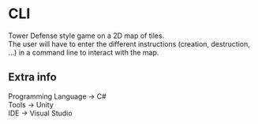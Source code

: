 # CLI
Tower Defense style game on a 2D map of tiles. <br>
The user will have to enter the different instructions (creation, destruction, ...) in a command line to interact with the map. <br>

## Extra info
Programming Language -> C# <br>
Tools -> Unity <br>
IDE -> Visual Studio

